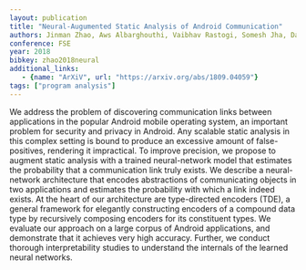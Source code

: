 ```yaml
---
layout: publication
title: "Neural-Augumented Static Analysis of Android Communication"
authors: Jinman Zhao, Aws Albarghouthi, Vaibhav Rastogi, Somesh Jha, Damien Octeau
conference: FSE
year: 2018
bibkey: zhao2018neural
additional_links:
   - {name: "ArXiV", url: "https://arxiv.org/abs/1809.04059"}
tags: ["program analysis"]
---
```

We address the problem of discovering communication links between applications in the popular Android mobile operating system, an important problem for security and privacy in Android. Any scalable static analysis in this complex setting is bound to produce an excessive amount of false-positives, rendering it impractical. To improve precision, we propose to augment static analysis with a trained neural-network model that estimates the probability that a communication link truly exists. We describe a neural-network architecture that encodes abstractions of communicating objects in two applications and estimates the probability with which a link indeed exists. At the heart of our architecture are type-directed encoders (TDE), a general framework for elegantly constructing encoders of a compound data type by recursively composing encoders for its constituent types. We evaluate our approach on a large corpus of Android applications, and demonstrate that it achieves very high accuracy. Further, we conduct thorough interpretability studies to understand the internals of the learned neural networks. 
